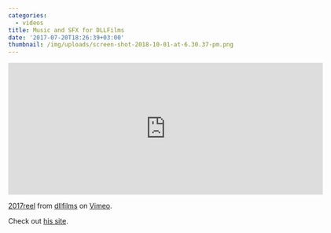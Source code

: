 ```yaml
---
categories:
  - videos
title: Music and SFX for DLLFilms
date: '2017-07-20T18:26:39+03:00'
thumbnail: /img/uploads/screen-shot-2018-10-01-at-6.30.37-pm.png
---
```

<iframe src="https://player.vimeo.com/video/213415656" width="640" height="268" frameborder="0" webkitallowfullscreen mozallowfullscreen allowfullscreen></iframe>
<p><a href="https://vimeo.com/213415656">2017reel</a> from <a href="https://vimeo.com/user5832670">dllfilms</a> on <a href="https://vimeo.com">Vimeo</a>.</p>
Check out <a href="http://www.dllfilms.com/"> his site</a>.
